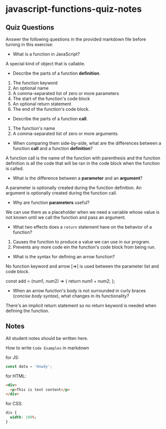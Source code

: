 # javascript-functions-quiz-notes

## Quiz Questions

Answer the following questions in the provided markdown file before turning in this exercise:

- What is a function in JavaScript?

A special kind of object that is callable.

- Describe the parts of a function **definition**.

1. The function keyword
2. An optional name
3. A comma-separated list of zero or more parameters
4. The start of the function's code block
5. An optional return statement
6. The end of the function's code block.

- Describe the parts of a function **call**.

1. The function's name
2. A comma-separated list of zero or more arguments.

- When comparing them side-by-side, what are the differences between a function **call** and a function **definition**?

A function call is the name of the function with parenthesis and the function definition is all the code that will be ran in the code block when the function is called.

- What is the difference between a **parameter** and an **argument**?

A parameter is optionally created during the function definition. An argument is optionally created during the function call.

- Why are function **parameters** useful?

We can use them as a placeholder when we need a variable whose value is not known until we call the function and pass an argument.

- What two effects does a `return` statement have on the behavior of a function?

1. Causes the function to produce a value we can use in our program.
2. Prevents any more code ein the function's code block from being run.

- What is the syntax for defining an arrow function?

No function keyword and arrow [=>] is used between the parameter list and code block.

const add = (num1, num2) => {
return num1 + num2;
};

- When an arrow function's body is not surrounded in curly braces (_concise body syntax_), what changes in its functionality?

There's an implicit return statement so no return keyword is needed when defining the function.

## Notes

All student notes should be written here.

How to write `Code Examples` in markdown

for JS:

```javascript
const data = 'Howdy';
```

for HTML:

```html
<div>
  <p>This is text content</p>
</div>
```

for CSS:

```css
div {
  width: 100%;
}
```

